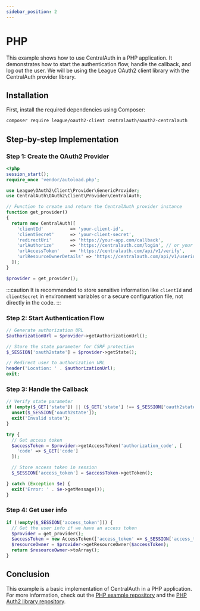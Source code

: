 ```yaml
---
sidebar_position: 2
---
```


# PHP

This example shows how to use CentralAuth in a PHP application. It demonstrates how to start the authentication flow, handle the callback, and log out the user. We will be using the League OAuth2 client library with the CentralAuth provider library.

## Installation

First, install the required dependencies using Composer:

```bash
composer require league/oauth2-client centralauth/oauth2-centralauth
```

## Step-by-step Implementation

### Step 1: Create the OAuth2 Provider

```php
<?php
session_start();
require_once 'vendor/autoload.php';

use League\OAuth2\Client\Provider\GenericProvider;
use CentralAuth\OAuth2\Client\Provider\CentralAuth;

// Function to create and return the CentralAuth provider instance
function get_provider()
{
  return new CentralAuth([
    'clientId'          => 'your-client-id',
    'clientSecret'      => 'your-client-secret',
    'redirectUri'       => 'https://your-app.com/callback',
    'urlAuthorize'      => 'https://centralauth.com/login', // or your custom domain or CentralAuth subdomain
    'urlAccessToken'    => 'https://centralauth.com/api/v1/verify', 
    'urlResourceOwnerDetails' => 'https://centralauth.com/api/v1/userinfo', 
  ]);
}

$provider = get_provider();
```

:::caution
It is recommended to store sensitive information like `clientId` and `clientSecret` in environment variables or a secure configuration file, not directly in the code.
:::

### Step 2: Start Authentication Flow

```php
// Generate authorization URL
$authorizationUrl = $provider->getAuthorizationUrl();

// Store the state parameter for CSRF protection
$_SESSION['oauth2state'] = $provider->getState();

// Redirect user to authorization URL
header('Location: ' . $authorizationUrl);
exit;
```

### Step 3: Handle the Callback

```php
// Verify state parameter
if (empty($_GET['state']) || ($_GET['state'] !== $_SESSION['oauth2state'])) {
  unset($_SESSION['oauth2state']);
  exit('Invalid state');
}

try {
  // Get access token
  $accessToken = $provider->getAccessToken('authorization_code', [
    'code' => $_GET['code']
  ]);

  // Store access token in session
  $_SESSION['access_token'] = $accessToken->getToken();

} catch (Exception $e) {
  exit('Error: ' . $e->getMessage());
}
```

### Step 4: Get user info

```php
if (!empty($_SESSION['access_token'])) {
  // Get the user info if we have an access token
  $provider = get_provider();
  $accessToken = new AccessToken(['access_token' => $_SESSION['access_token']]);
  $resourceOwner = $provider->getResourceOwner($accessToken);
  return $resourceOwner->toArray();
}
```

## Conclusion

This example is a basic implementation of CentralAuth in a PHP application. For more information, check out the [PHP example repository](https://github.com/CentralAuth/CentralAuth-PHP-Example) and the [PHP Auth2 library repository](https://github.com/CentralAuth/CentralAuth-PHP-Library).